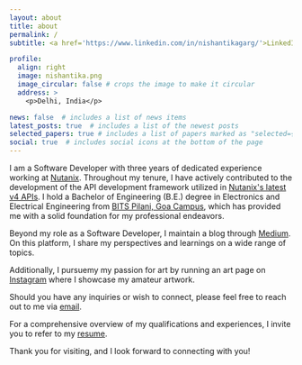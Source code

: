 ```yaml
---
layout: about
title: about
permalink: /
subtitle: <a href='https://www.linkedin.com/in/nishantikagarg/'>LinkedIn</a> | <a href='mailto:nishantikagarg@gmail.com'>Mail</a> | 

profile:
  align: right
  image: nishantika.png
  image_circular: false # crops the image to make it circular
  address: >
    <p>Delhi, India</p>

news: false  # includes a list of news items
latest_posts: true  # includes a list of the newest posts
selected_papers: true # includes a list of papers marked as "selected={true}"
social: true  # includes social icons at the bottom of the page
---
```


I am a Software Developer with three years of dedicated experience working at [Nutanix](https://www.nutanix.com/). Throughout my tenure, I have actively contributed to the development of the API development framework utilized in [Nutanix's latest v4 APIs](https://www.nutanix.dev/api-reference-v4/). I hold a Bachelor of Engineering (B.E.) degree in Electronics and Electrical Engineering from [BITS Pilani, Goa Campus](https://www.bits-pilani.ac.in/goa/), which has provided me with a solid foundation for my professional endeavors.

Beyond my role as a Software Developer, I maintain a blog through [Medium](https://medium.com/@nishantikagarg). On this platform, I share my perspectives and learnings on a wide range of topics. 

Additionally, I pursuemy my passion for art by running an art page on [Instagram](https://www.instagram.com/bynishantika/) where I showcase my amateur artwork.

Should you have any inquiries or wish to connect, please feel free to reach out to me via [email](mailto:nishantikagarg@gmail.com). 

For a comprehensive overview of my qualifications and experiences, I invite you to refer to my [resume](/assets/pdf/NishantikaGargResume2023.pdf). 

Thank you for visiting, and I look forward to connecting with you!